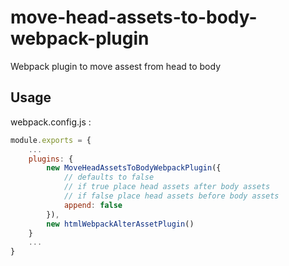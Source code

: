 # move-head-assets-to-body-webpack-plugin

Webpack plugin to move assest from head to body

## Usage

webpack.config.js :
```javascript
module.exports = {
    ...
    plugins: {
        new MoveHeadAssetsToBodyWebpackPlugin({
            // defaults to false
            // if true place head assets after body assets 
            // if false place head assets before body assets
            append: false
        }),
        new htmlWebpackAlterAssetPlugin()
    }
    ...
}
```